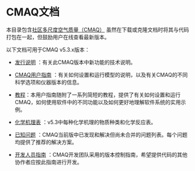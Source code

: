CMAQ文档
==================

本目录包含[社区多尺度空气质量（CMAQ）](http://www.epa.gov/cmaq) 虽然在下载或克隆文档时将其与代码打包在一起，但鼓励用户在线查看最新版本。

以下文档可用于CMAQ v5.3.x版本：

- [发行说明]( Release_Notes/README.md ) ：有关此CMAQ版本中新功能的技术说明。

- [CMAQ用户指南]( Users_Guide/README.md ) ：有关如何设置和运行模型的说明，以及有关CMAQ的不同科学选项和仪器版本的信息。

- [教程](Users_Guide/Tutorials/README.md)：本用户指南随附了一系列简短的教程，提供了有关如何设置和运行CMAQ，如何使用软件中的不同功能以及如何更好地理解软件系统的实用示例。

- [化学机理表]( ../CCTM/src/MECHS/README.md ) ：v5.3中每种化学机理的物质种类和化学反应表。

- [已知问题]( Known_Issues/README.md ) ：CMAQ当前版中已发现和解决但尚未合并的问题列表。每个问题均提供了推荐的解决方案。

- [开发人员指南]( Developers_Guide/CMAQ_Dev_Guide.md ) ：CMAQ开发团队采用的版本控制指南，希望提供代码的其他协作者应按此指南进行开发。
